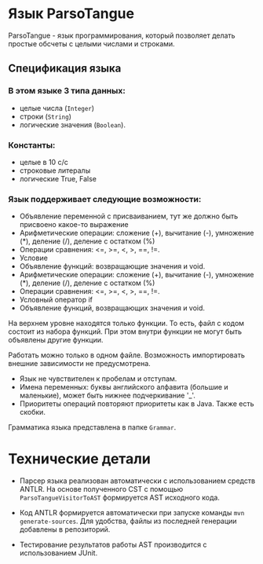 # Язык ParsoTangue
ParsoTangue - язык программирования, который позволяет делать простые обсчеты с
целыми числами и строками.
## Спецификация языка 
### В этом языке 3 типа данных:
* целые числа (`Integer`)
* строки (`String`)
* логические значения (`Boolean`).

### Константы: 
* целые в 10 с/с
* строковые литералы
* логические True, False

### Язык поддерживает следующие возможности:
* Объявление переменной с присваиванием, тут же должно быть присвоено какое-то выражение
* Арифметические операции: сложение (+), вычитание (-), умножение (*), деление (/), деление с остатком (%)
* Операции сравнения: <=, >=, <, >, ==, !=.
* Условие 
* Объявление функций: возвращающие значения и void. 
* Арифметические операции: сложение (+), вычитание (-), умножение (*), деление (/), деление с остатком (%)
* Операции сравнения: <=, >=, <, >, ==, !=.
* Условный оператор if
* Объявление функций, возвращающих значения и void.   

 На верхнем уровне находятся только функции. То есть, файл с кодом состоит из набора функций. При этом внутри функции не могут быть объявлены другие функции.

Работать можно только в одном файле. Возможность импортировать внешние зависимости не предусмотрена.

* Язык не чувствителен к пробелам и отступам.
* Имена переменных: буквы английского алфавита (большие и маленькие), может быть нижнее подчеркивание '_'.
* Приоритеты операций повторяют приоритеты как в Java. Также есть скобки.

Грамматика языка представлена в папке `Grammar`.

# Технические детали
* Парсер языка реализован автоматически с использованием средств ANTLR. На основе полученного CST с помощью `ParsoTangueVisitorToAST` формируется AST исходного кода. 

* Код ANTLR формируется автоматически при запуске команды ```mvn generate-sources```. Для удобства, файлы из последней генерации добавлены в репозиторий.

* Тестирование результатов работы AST производится с использованием JUnit.
